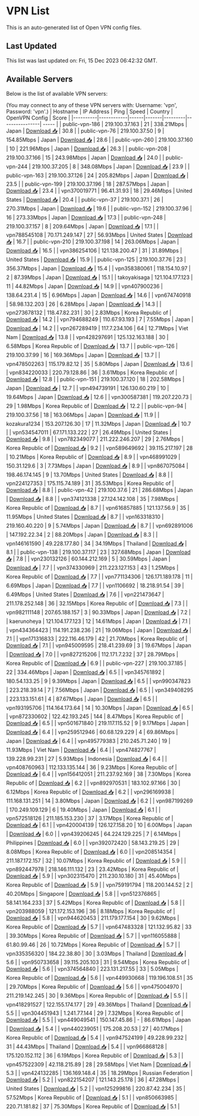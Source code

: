 # VPN List

This is an auto-generated list of Open VPN config files.

## Last Updated

This list was last updated on: Fri, 15 Dec 2023 06:42:32 GMT.

## Available Servers

Below is the list of available VPN servers:

(You may connect to any of these VPN servers with: Username: 'vpn', Password: 'vpn'.)
| Hostname | IP Address | Ping | Speed | Country | OpenVPN Config | Score |
|----------|------------|------|-------|---------|----------------| ----- |
| public-vpn-186 | 219.100.37.163 | 21 | 338.21Mbps | Japan | [Download 📥](./configs/server_0_JP.ovpn) | 30.8 |
| public-vpn-76 | 219.100.37.50 | 9 | 154.85Mbps | Japan | [Download 📥](./configs/server_1_JP.ovpn) | 28.6 |
| public-vpn-260 | 219.100.37.160 | 10 | 221.96Mbps | Japan | [Download 📥](./configs/server_2_JP.ovpn) | 26.3 |
| public-vpn-208 | 219.100.37.166 | 15 | 243.98Mbps | Japan | [Download 📥](./configs/server_3_JP.ovpn) | 24.0 |
| public-vpn-244 | 219.100.37.205 | 8 | 348.08Mbps | Japan | [Download 📥](./configs/server_4_JP.ovpn) | 23.9 |
| public-vpn-163 | 219.100.37.126 | 24 | 205.82Mbps | Japan | [Download 📥](./configs/server_5_JP.ovpn) | 23.5 |
| public-vpn-199 | 219.100.37.196 | 18 | 287.57Mbps | Japan | [Download 📥](./configs/server_6_JP.ovpn) | 23.4 |
| vpn370019771 | 96.41.31.93 | 18 | 29.46Mbps | United States | [Download 📥](./configs/server_7_US.ovpn) | 20.4 |
| public-vpn-37 | 219.100.37.1 | 26 | 270.31Mbps | Japan | [Download 📥](./configs/server_8_JP.ovpn) | 19.6 |
| public-vpn-152 | 219.100.37.96 | 16 | 273.33Mbps | Japan | [Download 📥](./configs/server_9_JP.ovpn) | 17.3 |
| public-vpn-248 | 219.100.37.157 | 8 | 209.64Mbps | Japan | [Download 📥](./configs/server_10_JP.ovpn) | 17.1 |
| vpn788545108 | 70.171.249.147 | 27 | 56.93Mbps | United States | [Download 📥](./configs/server_11_US.ovpn) | 16.7 |
| public-vpn-210 | 219.100.37.198 | 14 | 263.06Mbps | Japan | [Download 📥](./configs/server_12_JP.ovpn) | 16.5 |
| vpn386254106 | 121.138.200.47 | 31 | 31.89Mbps | United States | [Download 📥](./configs/server_13_US.ovpn) | 15.9 |
| public-vpn-125 | 219.100.37.76 | 23 | 356.37Mbps | Japan | [Download 📥](./configs/server_14_JP.ovpn) | 15.4 |
| vpn358380061 | 118.154.10.97 | 2 | 87.39Mbps | Japan | [Download 📥](./configs/server_15_JP.ovpn) | 15.1 |
| takoyakisaga | 121.104.177.123 | 11 | 44.82Mbps | Japan | [Download 📥](./configs/server_16_JP.ovpn) | 14.9 |
| vpn407900236 | 138.64.231.4 | 15 | 6.96Mbps | Japan | [Download 📥](./configs/server_17_JP.ovpn) | 14.6 |
| vpn674740918 | 58.98.132.203 | 26 | 6.28Mbps | Japan | [Download 📥](./configs/server_18_JP.ovpn) | 14.3 |
| vpn273678132 | 118.47.82.231 | 30 | 2.83Mbps | Korea Republic of | [Download 📥](./configs/server_19_KR.ovpn) | 14.2 |
| vpn794688249 | 110.67.93.193 | 7 | 7.55Mbps | Japan | [Download 📥](./configs/server_20_JP.ovpn) | 14.2 |
| vpn267289419 | 117.7.234.106 | 64 | 12.71Mbps | Viet Nam | [Download 📥](./configs/server_21_VN.ovpn) | 13.8 |
| vpn428297691 | 125.132.163.188 | 30 | 6.58Mbps | Korea Republic of | [Download 📥](./configs/server_22_KR.ovpn) | 13.7 |
| public-vpn-126 | 219.100.37.99 | 16 | 169.36Mbps | Japan | [Download 📥](./configs/server_23_JP.ovpn) | 13.7 |
| vpn478502263 | 115.179.82.12 | 35 | 5.80Mbps | Japan | [Download 📥](./configs/server_24_JP.ovpn) | 13.6 |
| vpn834220033 | 220.79.128.86 | 36 | 3.61Mbps | Korea Republic of | [Download 📥](./configs/server_25_KR.ovpn) | 12.8 |
| public-vpn-151 | 219.100.37.120 | 18 | 202.58Mbps | Japan | [Download 📥](./configs/server_26_JP.ovpn) | 12.7 |
| vpn494739191 | 126.130.60.219 | 10 | 19.64Mbps | Japan | [Download 📥](./configs/server_27_JP.ovpn) | 12.6 |
| vpn300587381 | 119.207.220.73 | 29 | 1.98Mbps | Korea Republic of | [Download 📥](./configs/server_28_KR.ovpn) | 12.2 |
| public-vpn-94 | 219.100.37.56 | 18 | 163.06Mbps | Japan | [Download 📥](./configs/server_29_JP.ovpn) | 11.9 |
| kozakura1234 | 153.207.126.30 | 17 | 11.32Mbps | Japan | [Download 📥](./configs/server_30_JP.ovpn) | 10.7 |
| vpn534547011 | 67.171.133.222 | 27 | 26.49Mbps | United States | [Download 📥](./configs/server_31_US.ovpn) | 9.8 |
| vpn782349077 | 211.222.246.207 | 29 | 2.76Mbps | Korea Republic of | [Download 📥](./configs/server_32_KR.ovpn) | 9.2 |
| vpn589649692 | 39.115.217.197 | 28 | 10.21Mbps | Korea Republic of | [Download 📥](./configs/server_33_KR.ovpn) | 8.9 |
| vpn468991029 | 150.31.129.6 | 3 | 7.73Mbps | Japan | [Download 📥](./configs/server_34_JP.ovpn) | 8.9 |
| vpn867075084 | 198.46.174.145 | 9 | 13.70Mbps | United States | [Download 📥](./configs/server_35_US.ovpn) | 8.8 |
| vpn224127353 | 175.115.74.189 | 31 | 35.53Mbps | Korea Republic of | [Download 📥](./configs/server_36_KR.ovpn) | 8.8 |
| public-vpn-42 | 219.100.37.6 | 21 | 286.68Mbps | Japan | [Download 📥](./configs/server_37_JP.ovpn) | 8.8 |
| vpn374121338 | 27.124.142.108 | 35 | 7.98Mbps | Korea Republic of | [Download 📥](./configs/server_38_KR.ovpn) | 8.7 |
| vpn616857885 | 121.137.56.9 | 35 | 11.95Mbps | United States | [Download 📥](./configs/server_39_US.ovpn) | 8.7 |
| vpn163318310 | 219.160.40.220 | 9 | 5.74Mbps | Japan | [Download 📥](./configs/server_40_JP.ovpn) | 8.7 |
| vpn692891006 | 147.192.22.34 | 2 | 88.20Mbps | Japan | [Download 📥](./configs/server_41_JP.ovpn) | 8.3 |
| vpn146161590 | 49.228.177.80 | 34 | 34.19Mbps | Thailand | [Download 📥](./configs/server_42_TH.ovpn) | 8.1 |
| public-vpn-138 | 219.100.37.117 | 23 | 327.68Mbps | Japan | [Download 📥](./configs/server_43_JP.ovpn) | 7.8 |
| vpn230132126 | 60.144.212.169 | 5 | 30.59Mbps | Japan | [Download 📥](./configs/server_44_JP.ovpn) | 7.7 |
| vpn374330969 | 211.223.127.153 | 43 | 1.25Mbps | Korea Republic of | [Download 📥](./configs/server_45_KR.ovpn) | 7.7 |
| vpn771134306 | 126.171.189.178 | 11 | 6.69Mbps | Japan | [Download 📥](./configs/server_46_JP.ovpn) | 7.7 |
| vpn1106692 | 18.218.91.54 | 39 | 6.49Mbps | United States | [Download 📥](./configs/server_47_US.ovpn) | 7.6 |
| vpn221473647 | 211.178.252.148 | 36 | 32.15Mbps | Korea Republic of | [Download 📥](./configs/server_48_KR.ovpn) | 7.3 |
| vpn982111148 | 207.65.188.157 | 3 | 90.33Mbps | Japan | [Download 📥](./configs/server_49_JP.ovpn) | 7.2 |
| kaerunoheya | 121.104.177.123 | 12 | 14.61Mbps | Japan | [Download 📥](./configs/server_50_JP.ovpn) | 7.1 |
| vpn434364423 | 114.191.238.236 | 21 | 19.06Mbps | Japan | [Download 📥](./configs/server_51_JP.ovpn) | 7.1 |
| vpn171316833 | 222.116.46.179 | 42 | 21.70Mbps | Korea Republic of | [Download 📥](./configs/server_52_KR.ovpn) | 7.1 |
| vpn945009595 | 218.41.239.69 | 3 | 19.67Mbps | Japan | [Download 📥](./configs/server_53_JP.ovpn) | 7.0 |
| vpn827215206 | 112.171.7.232 | 37 | 28.79Mbps | Korea Republic of | [Download 📥](./configs/server_54_KR.ovpn) | 6.9 |
| public-vpn-227 | 219.100.37.185 | 22 | 334.46Mbps | Japan | [Download 📥](./configs/server_55_JP.ovpn) | 6.5 |
| vpn345761892 | 180.54.133.25 | 9 | 9.39Mbps | Japan | [Download 📥](./configs/server_56_JP.ovpn) | 6.5 |
| vpn990347823 | 223.218.39.14 | 7 | 7.56Mbps | Japan | [Download 📥](./configs/server_57_JP.ovpn) | 6.5 |
| vpn349408295 | 223.133.151.61 | 4 | 87.67Mbps | Japan | [Download 📥](./configs/server_58_JP.ovpn) | 6.5 |
| vpn193195706 | 114.164.173.64 | 14 | 10.30Mbps | Japan | [Download 📥](./configs/server_59_JP.ovpn) | 6.5 |
| vpn872330602 | 122.42.193.245 | 144 | 8.47Mbps | Korea Republic of | [Download 📥](./configs/server_60_KR.ovpn) | 6.5 |
| vpn501671840 | 219.117.115.52 | 9 | 9.17Mbps | Japan | [Download 📥](./configs/server_61_JP.ovpn) | 6.4 |
| vpn259512946 | 60.68.129.229 | 4 | 69.86Mbps | Japan | [Download 📥](./configs/server_62_JP.ovpn) | 6.4 |
| vpn495779383 | 210.245.71.240 | 19 | 11.93Mbps | Viet Nam | [Download 📥](./configs/server_63_VN.ovpn) | 6.4 |
| vpn474827767 | 139.228.99.231 | 27 | 5.93Mbps | Indonesia | [Download 📥](./configs/server_64_ID.ovpn) | 6.4 |
| vpn408760963 | 112.133.135.144 | 36 | 9.23Mbps | Korea Republic of | [Download 📥](./configs/server_65_KR.ovpn) | 6.4 |
| vpn156412051 | 211.237.92.169 | 38 | 7.30Mbps | Korea Republic of | [Download 📥](./configs/server_66_KR.ovpn) | 6.2 |
| vpn892970531 | 183.102.97.166 | 30 | 6.12Mbps | Korea Republic of | [Download 📥](./configs/server_67_KR.ovpn) | 6.2 |
| vpn296169938 | 111.168.131.251 | 14 | 3.80Mbps | Japan | [Download 📥](./configs/server_68_JP.ovpn) | 6.2 |
| vpn987199269 | 170.249.109.129 | 6 | 19.40Mbps | Japan | [Download 📥](./configs/server_69_JP.ovpn) | 6.1 |
| vpn572518126 | 211.185.153.230 | 37 | 3.17Mbps | Korea Republic of | [Download 📥](./configs/server_70_KR.ovpn) | 6.1 |
| vpn420004139 | 126.127.158.20 | 10 | 6.00Mbps | Japan | [Download 📥](./configs/server_71_JP.ovpn) | 6.0 |
| vpn439206245 | 64.224.129.225 | 7 | 6.14Mbps | Philippines | [Download 📥](./configs/server_72_PH.ovpn) | 6.0 |
| vpn392072420 | 58.143.219.25 | 29 | 8.08Mbps | Korea Republic of | [Download 📥](./configs/server_73_KR.ovpn) | 6.0 |
| vpn208514354 | 211.187.172.157 | 32 | 10.07Mbps | Korea Republic of | [Download 📥](./configs/server_74_KR.ovpn) | 5.9 |
| vpn892447978 | 218.146.111.132 | 23 | 23.42Mbps | Korea Republic of | [Download 📥](./configs/server_75_KR.ovpn) | 5.9 |
| vpn302315470 | 211.230.10.180 | 31 | 45.40Mbps | Korea Republic of | [Download 📥](./configs/server_76_KR.ovpn) | 5.9 |
| vpn759191794 | 118.200.144.52 | 2 | 40.20Mbps | Singapore | [Download 📥](./configs/server_77_SG.ovpn) | 5.8 |
| vpn512376865 | 58.141.164.233 | 37 | 5.42Mbps | Korea Republic of | [Download 📥](./configs/server_78_KR.ovpn) | 5.8 |
| vpn203988059 | 121.172.153.196 | 36 | 8.18Mbps | Korea Republic of | [Download 📥](./configs/server_79_KR.ovpn) | 5.8 |
| vpn944620453 | 211.179.177.154 | 30 | 9.62Mbps | Korea Republic of | [Download 📥](./configs/server_80_KR.ovpn) | 5.7 |
| vpn647483328 | 121.132.95.82 | 33 | 39.30Mbps | Korea Republic of | [Download 📥](./configs/server_81_KR.ovpn) | 5.7 |
| vpn116055888 | 61.80.99.46 | 26 | 10.72Mbps | Korea Republic of | [Download 📥](./configs/server_82_KR.ovpn) | 5.7 |
| vpn335356320 | 184.22.38.80 | 30 | 3.03Mbps | Thailand | [Download 📥](./configs/server_83_TH.ovpn) | 5.6 |
| vpn950733658 | 39.115.205.103 | 31 | 9.54Mbps | Korea Republic of | [Download 📥](./configs/server_84_KR.ovpn) | 5.6 |
| vpn374564840 | 223.131.217.55 | 33 | 5.05Mbps | Korea Republic of | [Download 📥](./configs/server_85_KR.ovpn) | 5.6 |
| vpn449930668 | 119.196.108.51 | 35 | 29.70Mbps | Korea Republic of | [Download 📥](./configs/server_86_KR.ovpn) | 5.6 |
| vpn475004970 | 211.219.142.245 | 30 | 9.36Mbps | Korea Republic of | [Download 📥](./configs/server_87_KR.ovpn) | 5.5 |
| vpn418291527 | 122.155.174.177 | 29 | 49.36Mbps | Thailand | [Download 📥](./configs/server_88_TH.ovpn) | 5.5 |
| vpn304451943 | 1.241.77.144 | 29 | 7.32Mbps | Korea Republic of | [Download 📥](./configs/server_89_KR.ovpn) | 5.5 |
| vpn449049541 | 150.147.45.86 | - | 86.61Mbps | Japan | [Download 📥](./configs/server_90_JP.ovpn) | 5.4 |
| vpn440239051 | 175.208.20.53 | 27 | 40.17Mbps | Korea Republic of | [Download 📥](./configs/server_91_KR.ovpn) | 5.4 |
| vpn947524199 | 49.228.99.232 | 31 | 44.43Mbps | Thailand | [Download 📥](./configs/server_92_TH.ovpn) | 5.4 |
| vpn966868128 | 175.120.152.112 | 36 | 6.19Mbps | Korea Republic of | [Download 📥](./configs/server_93_KR.ovpn) | 5.3 |
| vpn457522309 | 42.118.215.89 | 28 | 29.58Mbps | Viet Nam | [Download 📥](./configs/server_94_VN.ovpn) | 5.3 |
| vpn424132285 | 136.169.148.4 | 35 | 18.29Mbps | Russian Federation | [Download 📥](./configs/server_95_RU.ovpn) | 5.2 |
| vpn822154207 | 121.143.25.178 | 36 | 47.28Mbps | United States | [Download 📥](./configs/server_96_US.ovpn) | 5.2 |
| vpn125299816 | 220.87.42.234 | 35 | 57.52Mbps | Korea Republic of | [Download 📥](./configs/server_97_KR.ovpn) | 5.1 |
| vpn850663985 | 220.71.181.82 | 37 | 75.30Mbps | Korea Republic of | [Download 📥](./configs/server_98_KR.ovpn) | 5.1 |
